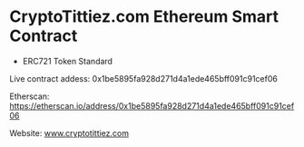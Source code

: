 # CryptoTittiez.com Ethereum Smart Contract

- ERC721 Token Standard

Live contract addess: 0x1be5895fa928d271d4a1ede465bff091c91cef06

Etherscan: https://etherscan.io/address/0x1be5895fa928d271d4a1ede465bff091c91cef06

Website: www.cryptotittiez.com
